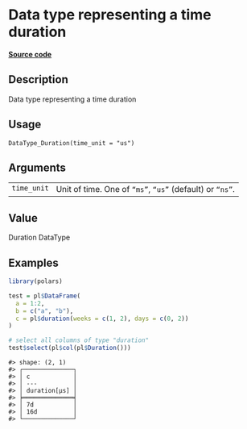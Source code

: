 

# Data type representing a time duration

[**Source code**](https://github.com/pola-rs/r-polars/tree/main/R/datatype.R#L205)

## Description

Data type representing a time duration

## Usage

<pre><code class='language-R'>DataType_Duration(time_unit = "us")
</code></pre>

## Arguments

<table>
<tr>
<td style="white-space: nowrap; font-family: monospace; vertical-align: top">
<code id="time_unit">time_unit</code>
</td>
<td>
Unit of time. One of <code>“ms”</code>, <code>“us”</code> (default) or
<code>“ns”</code>.
</td>
</tr>
</table>

## Value

Duration DataType

## Examples

``` r
library(polars)

test = pl$DataFrame(
  a = 1:2,
  b = c("a", "b"),
  c = pl$duration(weeks = c(1, 2), days = c(0, 2))
)

# select all columns of type "duration"
test$select(pl$col(pl$Duration()))
```

    #> shape: (2, 1)
    #> ┌──────────────┐
    #> │ c            │
    #> │ ---          │
    #> │ duration[μs] │
    #> ╞══════════════╡
    #> │ 7d           │
    #> │ 16d          │
    #> └──────────────┘
